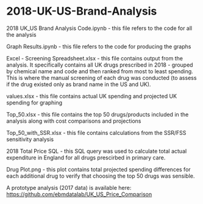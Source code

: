 # 2018-UK-US-Brand-Analysis

2018 UK_US Brand Analysis Code.ipynb - this file refers to the code for all the analysis

Graph Results.ipynb - this file refers to the code for producing the graphs

Excel - Screening Spreadsheet.xlsx - this file contains output from the analysis. It specifically contains all UK drugs prescribed in 2018 - grouped by chemical name and code and then ranked from most to least spending. This is where the manual screening of each drug was conducted (to assess if the drug existed only as brand name in the US and UK).

values.xlsx - this file contains actual UK spending and projected UK spending for graphing

Top_50.xlsx - this file contains the top 50 drugs/products included in the analysis along with cost comparisons and projections

Top_50_with_SSR.xlsx - this file contains calculations from the SSR/FSS sensitivity analysis 

2018 Total Price SQL - this SQL query was used to calculate total actual expenditure in England for all drugs prescirbed in primary care. 

Drug Plot.png - this plot contains total projected spending differences for each additional drug to verify that choosing the top 50 drugs was sensible. 

A prototype analysis (2017 data) is available here: https://github.com/ebmdatalab/UK_US_Price_Comparison
